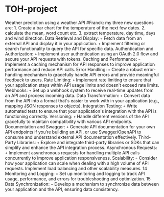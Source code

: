 # TOH-project
Weather prediction using a weather API 
#Franck: my three new questions are: 1. Create a bar chart for the temperature of the next few dates. 2. calculate the mean, word count etc. 3. extract temperature, day time, days and wind direction.
Data Retrieval and Display:
	◦	Fetch data from an external API and display it in your application.
	◦	Implement filtering or search functionality to query the API for specific data.
Authentication and Authorization:
	◦	Implement user authentication using an OAuth 2.0 flow and secure your API requests with tokens.
Caching and Performance:
	◦	Implement a caching mechanism for API responses to improve application performance and reduce API calls.
Error Handling:
	◦	Create a robust error-handling mechanism to gracefully handle API errors and provide meaningful feedback to users.
Rate Limiting:
	◦	Implement rate limiting to ensure that your application stays within API usage limits and doesn't exceed rate limits.
Webhooks:
	◦	Set up a webhook system to receive real-time updates from an API and process incoming data.
Data Transformation:
	◦	Convert data from the API into a format that's easier to work with in your application (e.g., mapping JSON responses to objects).
Integration Testing:
	◦	Write automated tests to ensure that your application's integration with the API is functioning correctly.
Versioning:
	◦	Handle different versions of the API gracefully to maintain compatibility with various API endpoints.
Documentation and Swagger:
	◦	Generate API documentation for your own API endpoints if you're building an API, or use Swagger/OpenAPI to consume and understand external API documentation effectively.
Third-Party Libraries:
	◦	Explore and integrate third-party libraries or SDKs that can simplify and enhance the API integration process.
Asynchronous Requests:
	◦	Implement asynchronous requests for handling multiple API calls concurrently to improve application responsiveness.
Scalability:
	◦	Consider how your application can scale when dealing with a high volume of API requests. Implement load balancing and other scalability measures.
	14	Monitoring and Logging:
	◦	Set up monitoring and logging to track API usage, performance, and errors for troubleshooting and optimization.
	15	Data Synchronization:
	◦	Develop a mechanism to synchronize data between your application and the API, ensuring data consistency.
